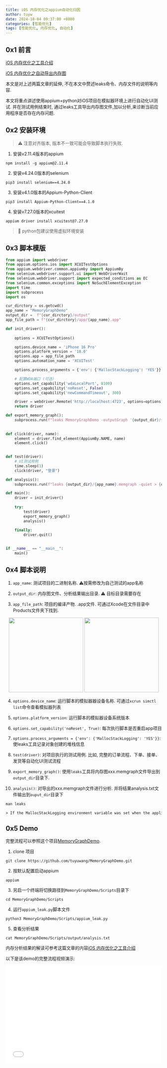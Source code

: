 ```yaml
---
title: iOS 内存优化之appium自动化归因
author: tuyw
date: 2024-10-04 09:37:00 +0800
categories: [性能优化]
tags: [性能优化, 内存优化, 自动化]
---
```


## 0x1 前言

[iOS 内存优化之工具介绍](https://tuyuwang.github.io/posts/leaks/)

[iOS 内存优化之自动导出内存图](https://tuyuwang.github.io/posts/leaks-uitest/)

本文是对上述两篇文章的延伸, 不在本文中赘述leaks命令、内存文件的说明等内容. 

本文将重点讲述使用appium+python对iOS项目在模拟器环境上进行自动化UI测试. 并在测试用例结束时, 通过leaks工具导出内存图文件,加以分析,来诊断当前应用程序是否存在内存问题.


## 0x2 安装环境

> ⚠️ 注意对齐版本, 版本不一致可能会导致脚本执行失败.

1. 安装v2.11.4版本的appium
```shell
npm install -g appium@2.11.4
```
2. 安装v4.24.0版本的selenium
```shell
pip3 install selenium==4.24.0
```
3. 安装v4.1.0版本的Appium-Python-Client
```shell
pip3 install Appium-Python-Client==4.1.0
```
4. 安装v7.27.0版本的xcuitest
```shell
appium driver install xcuitest@7.27.0
```

> 🤔 python包建议使用虚拟环境安装


## 0x3 脚本模版

```python
from appium import webdriver
from appium.options.ios import XCUITestOptions
from appium.webdriver.common.appiumby import AppiumBy
from selenium.webdriver.support.ui import WebDriverWait
from selenium.webdriver.support import expected_conditions as EC
from selenium.common.exceptions import NoSuchElementException
import time
import subprocess
import os

cur_dirctory = os.getcwd()
app_name = "MemoryGraphDemo"
output_dir =  f"{cur_dirctory}/output"
app_file_path = f"{cur_dirctory}/app/{app_name}.app"

def init_driver():
    
    options = XCUITestOptions()

    options.device_name = 'iPhone 16 Pro'
    options.platform_version = '18.0'
    options.app = app_file_path
    options.automation_name = 'XCUITest'

    options.process_arguments = {'env': {'MallocStackLogging': 'YES'}}

    # 配置WDA端口 (可选)
    options.set_capability('wdaLocalPort', 8100)
    options.set_capability('noReset', False)
    options.set_capability('newCommandTimeout', 300)

    driver = webdriver.Remote('http://localhost:4723', options=options)
    return driver

def export_memory_graph():
    subprocess.run(f"leaks MemoryGraphDemo -outputGraph '{output_dir}/{app_name}'", shell=True)
    
    
def click(driver, name):
    element = driver.find_element(AppiumBy.NAME, name)
    element.click()
    

def test(driver):
	# UI测试用例
    time.sleep(1)
    click(driver, "登录")

def analysis():
    subprocess.run(f"leaks {output_dir}/{app_name}.memgraph -quiet > {output_dir}/analysis.txt", shell=True)

def main():
    driver = init_driver()
    
    try:
        test(driver)
        export_memory_graph()
        analysis()
     
    finally:
        driver.quit()
        

if __name__ == "__main__":
    main()


```

## 0x4 脚本说明

1. `app_name`: 测试项目的二进制名称. ⚠️按需修改为自己测试的app名称

2. `output_dir`: 内存图文件、分析结果输出目录. ⚠️ 目标目录需要存在

3. `app_file_path`: 项目的编译产物. .app文件. 可通过Xcode在文件目录中Products文件夹下找到. 


<div align="center">
	<img src="/assets/img/leaks-appium/show-in-finder.png" height=240 />
	<img src="/assets/img/leaks-appium/demo.png" height=240 />
</div>

4. `options.device_name`: 运行脚本的模拟器器设备名称. 可通过`xcrun simctl list`命令查看模拟器列表

5. `options.platform_version`: 运行脚本的模拟器设备系统版本

6. `options.set_capability('noReset', True)`: 每次执行脚本是否重启app项目

7. `options.process_arguments = {'env': {'MallocStackLogging': 'YES'}}`: 使leaks工具记录对象创建的堆栈信息

8. `test(driver)`: 对项目执行的测试用例. 比如, 完整的订单流程、下单、接单、发货等自动化UI测试流程

9. `export_memory_graph()`: 使用`leaks`工具将内存图xxx.memgraph文件导出到`output_dir`目录下.

10. `analysis()`: 对导出的xxx.memgraph文件进行分析. 并将结果analysis.txt文件输出到`ouput_dir`目录下

```txt
man leaks

> If the MallocStackLogging environment variable was set when the application was launched, leaks also prints a stack trace describing where the buffer was allocated.
```

## 0x5 Demo

完整流程可以参照这个项目[MemoryGraphDemo](https://github.com/tuyuwang/MemoryGraphDemo). 

1. clone 项目
```
git clone https://github.com/tuyuwang/MemoryGraphDemo.git
```

2. 按默认配置启动appium
```
appium
```

3. 另启一个终端将切换路径到`MemoryGraphDemo/Scripts`目录下
```
cd MemoryGraphDemo/Scripts
```

4. 运行`appium_leak.py`脚本文件
```
python3 MemoryGraphDemo/Scripts/appium_leak.py
```

5. 查看分析结果
```
cat MemoryGraphDemo/Scripts/output/analysis.txt
```

内存分析结果的解读可参考这篇文章的内容[iOS 内存优化之工具介绍](https://tuyuwang.github.io/posts/leaks/)


以下是该demo的完整流程视频演示:

<iframe width="100%" height="315" src="/assets/video/leaks-appium/demo.mov" title="YouTube video player" frameborder="0" allow="accelerometer; autoplay; clipboard-write; encrypted-media; gyroscope; picture-in-picture" allowfullscreen></iframe>
